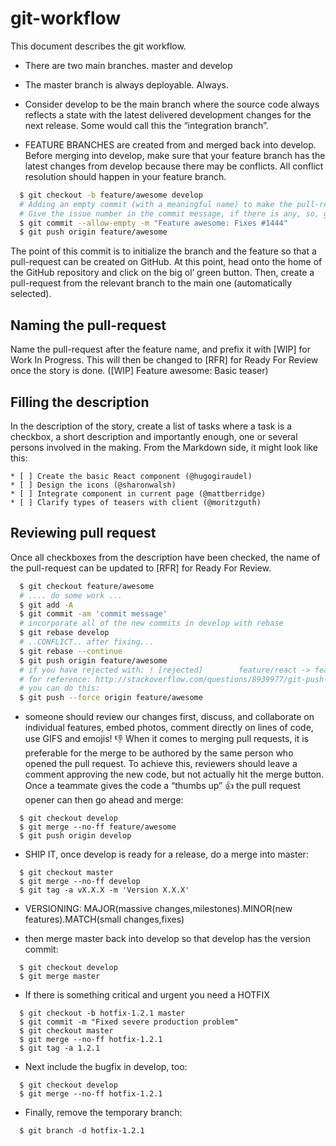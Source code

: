 # git-workflow
This document describes the git workflow.

- There are two main branches. master and develop

- The master branch is always deployable. Always.
- Consider develop to be the main branch where the source code always reflects a state with the 
  latest delivered development changes for the next release. Some would call this the “integration branch”.

- FEATURE BRANCHES are created from and merged back into develop. Before
  merging into develop, make sure that your feature branch has
  the latest changes from develop because there may be conflicts.
  All conflict resolution should happen in your feature branch.
``` bash
  $ git checkout -b feature/awesome develop
  # Adding an empty commit (with a meaningful name) to make the pull-request possible
  # Give the issue number in the commit message, if there is any, so, github closes it automatically
  $ git commit --allow-empty -m "Feature awesome: Fixes #1444"
  $ git push origin feature/awesome
```

 The point of this commit is to initialize the branch and the feature so that a pull-request can be created on GitHub.
At this point, head onto the home of the GitHub repository and click on the big ol’ green button. Then, create a pull-request from the relevant branch to the main one (automatically selected).

## Naming the pull-request
Name the pull-request after the feature name, and prefix it with [WIP] for Work In Progress. This will then be changed to [RFR] for Ready For Review once the story is done. ([WIP] Feature awesome: Basic teaser)

## Filling the description
In the description of the story, create a list of tasks where a task is a checkbox, a short description and importantly enough, one or several persons involved in the making. From the Markdown side, it might look like this:
```
* [ ] Create the basic React component (@hugogiraudel)  
* [ ] Design the icons (@sharonwalsh)  
* [ ] Integrate component in current page (@mattberridge)  
* [ ] Clarify types of teasers with client (@moritzguth)
```
## Reviewing pull request
Once all checkboxes from the description have been checked, the name of the pull-request can be updated to [RFR] for Ready For Review.

``` bash
  $ git checkout feature/awesome
  # .... do some work ...
  $ git add -A
  $ git commit -am 'commit message'
  # incorporate all of the new commits in develop with rebase
  $ git rebase develop
  # ..CONFLICT.. after fixing...
  $ git rebase --continue
  $ git push origin feature/awesome
  # if you have rejected with: ! [rejected]        feature/react -> feature/react (non-fast-forward)
  # for reference: http://stackoverflow.com/questions/8939977/git-push-rejected-after-feature-branch-rebase
  # you can do this:
  $ git push --force origin feature/awesome
```
- someone should review our changes first, discuss, and collaborate
  on individual features, embed photos, comment directly on lines of code, use
  GIFS and emojis! :-1:
  When it comes to merging pull requests, it is preferable for the merge to be
  authored by the same person who opened the pull request. To achieve this, reviewers
  should leave a comment approving the new code, but not actually hit the merge button.
  Once a teammate gives the code a “thumbs up” :+1: the pull request opener
  can then go ahead and merge:
```
  $ git checkout develop
  $ git merge --no-ff feature/awesome
  $ git push origin develop
```
- SHIP IT, once develop is ready for a release, do a merge into master:
```
  $ git checkout master
  $ git merge --no-ff develop
  $ git tag -a vX.X.X -m 'Version X.X.X'
```
- VERSIONING: MAJOR(massive changes,milestones).MINOR(new features).MATCH(small changes,fixes)

- then merge master back into develop so that develop has the version commit:
```
  $ git checkout develop
  $ git merge master
```



- If there is something critical and urgent you need a HOTFIX

```
  $ git checkout -b hotfix-1.2.1 master
  $ git commit -m "Fixed severe production problem"
  $ git checkout master
  $ git merge --no-ff hotfix-1.2.1
  $ git tag -a 1.2.1
```

- Next include the bugfix in develop, too:
```
  $ git checkout develop
  $ git merge --no-ff hotfix-1.2.1
```
- Finally, remove the temporary branch:
```
  $ git branch -d hotfix-1.2.1
```
